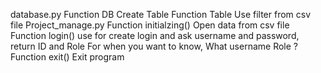 database.py 
Function DB
Create Table 
Function Table
Use filter from csv file 
Project_manage.py 
Function initialzing()
Open data from csv file 
Function login()
use for create login and ask username and password, return ID and Role For when you want to know, What username Role ? 
Function exit()
Exit program
